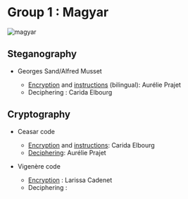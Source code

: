 # Group 1 : Magyar


![magyar](https://static.wikia.nocookie.net/harrypotter/images/2/2b/Magyar_%C3%A0_Pointes_Pottermore.jpg/revision/latest?cb=20161004112109&path-prefix=fr)


## Steganography

  * Georges Sand/Alfred Musset
  
    * [Encryption](https://github.com/Cprudhomme/2021-nouveau_media-projet/blob/Magyar/groupe1/pages/steganographie/recursivite_georgessand_maraudeur.md) and [instructions](https://github.com/Cprudhomme/2021-nouveau_media-projet/blob/Magyar/groupe1/pages/steganographie/recursitivite_model_georgessand_expliquations.md) (bilingual): Aurélie Prajet
    * Deciphering : Carida Elbourg
  
##  Cryptography

  * Ceasar code
  
    * [Encryption](https://github.com/Cprudhomme/2021-nouveau_media-projet/blob/Magyar/groupe1/pages/Cryptographie/ceasar_code-elbourgcarida.md) and [instructions](https://github.com/Cprudhomme/2021-nouveau_media-projet/blob/Magyar/groupe1/pages/Cryptographie/Instruction_for_ceasar_code.md): Carida Elbourg
    * [Deciphering](https://github.com/Cprudhomme/2021-nouveau_media-projet/blob/Magyar/groupe1/pages/Cryptographie/decryptagecesar_aureliep.md): Aurélie Prajet

 * Vigenère code

    * [Encryption](https://github.com/Cprudhomme/2021-nouveau_media-projet/blob/d9c65b9985c11c6aaaa7072d03f8cf2bf733cd4c/groupe1/pages/Cryptographie/vigenere_code-cadenet_larissa.md) : Larissa Cadenet
    * Deciphering : 
